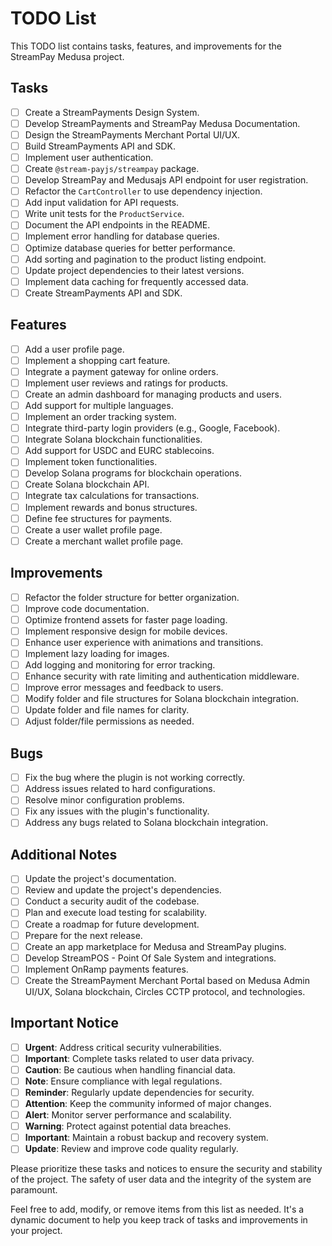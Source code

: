 # TODO List

This TODO list contains tasks, features, and improvements for the StreamPay Medusa project.

## Tasks

- [ ] Create a StreamPayments Design System.
- [ ] Develop StreamPayments and StreamPay Medusa Documentation.
- [ ] Design the StreamPayments Merchant Portal UI/UX.
- [ ] Build StreamPayments API and SDK.
- [ ] Implement user authentication.
- [ ] Create `@stream-payjs/streampay` package.
- [ ] Develop StreamPay and Medusajs API endpoint for user registration.
- [ ] Refactor the `CartController` to use dependency injection.
- [ ] Add input validation for API requests.
- [ ] Write unit tests for the `ProductService`.
- [ ] Document the API endpoints in the README.
- [ ] Implement error handling for database queries.
- [ ] Optimize database queries for better performance.
- [ ] Add sorting and pagination to the product listing endpoint.
- [ ] Update project dependencies to their latest versions.
- [ ] Implement data caching for frequently accessed data.
- [ ] Create StreamPayments API and SDK.

## Features

- [ ] Add a user profile page.
- [ ] Implement a shopping cart feature.
- [ ] Integrate a payment gateway for online orders.
- [ ] Implement user reviews and ratings for products.
- [ ] Create an admin dashboard for managing products and users.
- [ ] Add support for multiple languages.
- [ ] Implement an order tracking system.
- [ ] Integrate third-party login providers (e.g., Google, Facebook).
- [ ] Integrate Solana blockchain functionalities.
- [ ] Add support for USDC and EURC stablecoins.
- [ ] Implement token functionalities.
- [ ] Develop Solana programs for blockchain operations.
- [ ] Create Solana blockchain API.
- [ ] Integrate tax calculations for transactions.
- [ ] Implement rewards and bonus structures.
- [ ] Define fee structures for payments.
- [ ] Create a user wallet profile page.
- [ ] Create a merchant wallet profile page.

## Improvements

- [ ] Refactor the folder structure for better organization.
- [ ] Improve code documentation.
- [ ] Optimize frontend assets for faster page loading.
- [ ] Implement responsive design for mobile devices.
- [ ] Enhance user experience with animations and transitions.
- [ ] Implement lazy loading for images.
- [ ] Add logging and monitoring for error tracking.
- [ ] Enhance security with rate limiting and authentication middleware.
- [ ] Improve error messages and feedback to users.
- [ ] Modify folder and file structures for Solana blockchain integration.
- [ ] Update folder and file names for clarity.
- [ ] Adjust folder/file permissions as needed.

## Bugs

- [ ] Fix the bug where the plugin is not working correctly.
- [ ] Address issues related to hard configurations.
- [ ] Resolve minor configuration problems.
- [ ] Fix any issues with the plugin's functionality.
- [ ] Address any bugs related to Solana blockchain integration.

## Additional Notes

- [ ] Update the project's documentation.
- [ ] Review and update the project's dependencies.
- [ ] Conduct a security audit of the codebase.
- [ ] Plan and execute load testing for scalability.
- [ ] Create a roadmap for future development.
- [ ] Prepare for the next release.
- [ ] Create an app marketplace for Medusa and StreamPay plugins.
- [ ] Develop StreamPOS - Point Of Sale System and integrations.
- [ ] Implement OnRamp payments features.
- [ ] Create the StreamPayment Merchant Portal based on Medusa Admin UI/UX, Solana blockchain, Circles CCTP protocol, and technologies.

## Important Notice

- [ ] **Urgent**: Address critical security vulnerabilities.
- [ ] **Important**: Complete tasks related to user data privacy.
- [ ] **Caution**: Be cautious when handling financial data.
- [ ] **Note**: Ensure compliance with legal regulations.
- [ ] **Reminder**: Regularly update dependencies for security.
- [ ] **Attention**: Keep the community informed of major changes.
- [ ] **Alert**: Monitor server performance and scalability.
- [ ] **Warning**: Protect against potential data breaches.
- [ ] **Important**: Maintain a robust backup and recovery system.
- [ ] **Update**: Review and improve code quality regularly.

Please prioritize these tasks and notices to ensure the security and stability of the project. The safety of user data and the integrity of the system are paramount.

Feel free to add, modify, or remove items from this list as needed. It's a dynamic document to help you keep track of tasks and improvements in your project.
